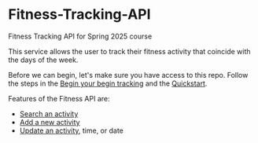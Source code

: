 # Fitness-Tracking-API

Fitness Tracking API for Spring 2025 course

This service allows the user to track their fitness activity that coincide with the days of the week.

Before we can begin, let's make sure you have access to this repo. Follow the steps in the [Begin your begin tracking](../before-you-begin-tracking.md) and the [Quickstart](../tutorials/quickstart.md).

Features of the Fitness API are:

- [Search an activity](api/get-activites.md)
- [Add a new activity](api/add-a-new-activity.md)
- [Update an activity](api/add-a-new-activity.md), time, or date
